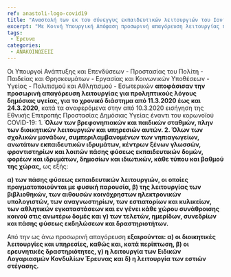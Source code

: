 ```yaml
---
ref: anastoli-logo-covid19
title: "Αναστολή των εκ του σύνεγγυς εκπαιδευτικών λειτουργιών του Ιονίου Πανεπιστήμιου από 11.3.2020 έως και 24.3.2020 για την πρόληψη εξάπλωσης του κορωνοϊού"
excerpt: "Με Κοινή Υπουργική Απόφαση προσωρινή απαγόρευση λειτουργίας πάσης φύσεως εκπαιδευτικών δομών, φορέων και ιδρυμάτων, δημοσίων και ιδιωτικών, κάθε τύπου και βαθμού της χώρας για το χρονικό διάστημα από 11.3.2020 έως και 24.3.2020."
tags: 
 - Έρευνα
categories:
 - ΑΝΑΚΟΙΝΩΣΕΙΣ
---
```


Οι Υπουργοί Ανάπτυξης και Επενδύσεων - Προστασίας του Πολίτη - Παιδείας και Θρησκευμάτων - Εργασίας και Κοινωνικών Υποθέσεων - Υγείας - Πολιτισμού και Αθλητισμού - Εσωτερικών **αποφάσισαν την προσωρινή απαγόρευση λειτουργίας για προληπτικούς λόγους δημόσιας υγείας, για το χρονικό διάστημα από 11.3.2020 έως και 24.3.2020**, κατά τα αναφερόμενα στην από 10.3.2020 εισήγηση της Εθνικής Επιτροπής Προστασίας Δημόσιας Υγείας έναντι του κορωνοϊού COVID-19: 1. **Όλων των βρεφονηπιακών και παιδικών σταθμών, πλην των διοικητικών λειτουργιών και υπηρεσιών αυτών. 2. Όλων των σχολικών μονάδων, συμπεριλαμβανομένων των νηπιαγωγείων, ανωτάτων εκπαιδευτικών ιδρυμάτων, κέντρων ξένων γλωσσών, φροντιστηρίων και λοιπών πάσης φύσεως εκπαιδευτικών δομών, φορέων και ιδρυμάτων, δημοσίων και ιδιωτικών, κάθε τύπου και βαθμού της χώρας,** ως εξής:

**α) των πάσης φύσεως εκπαιδευτικών λειτουργιών, οι οποίες πραγματοποιούνται με φυσική παρουσία, β) της λειτουργίας των βιβλιοθηκών, των αιθουσών κοινόχρηστων ηλεκτρονικών υπολογιστών, των αναγνωστηρίων, των εστιατορίων και κυλικείων, των αθλητικών εγκαταστάσεων και εν γένει κάθε χώρου συνάθροισης κοινού στις ανωτέρω δομές και γ) των τελετών, ημερίδων, συνεδρίων και πάσης φύσεως εκδηλώσεων και δραστηριοτήτων.**

Από την ως άνω προσωρινή απαγόρευση **εξαιρούνται: α) οι διοικητικές λειτουργίες και υπηρεσίες, καθώς και, κατά περίπτωση, β) οι ερευνητικές δραστηριότητες, γ) η λειτουργία των Ειδικών Λογαριασμών Κονδυλίων Έρευνας και δ) η λειτουργία των εστιών στέγασης.** 
